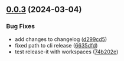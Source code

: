 

## [0.0.3](https://github.com/doob/uicg/compare/0.0.2...0.0.3) (2024-03-04)


### Bug Fixes

* add changes to changelog ([d299cd5](https://github.com/doob/uicg/commit/d299cd5578be0887d1b500a461bcfe6c32dc032d))
* fixed path to cli release ([6635dfd](https://github.com/doob/uicg/commit/6635dfd8c77f8d48f5a1aa835aa805e3ebc5f467))
* test release-it with workspaces ([74b202e](https://github.com/doob/uicg/commit/74b202e0b3fd57b4c8c0fcc0de9f4fc2b9dc5e0e))
